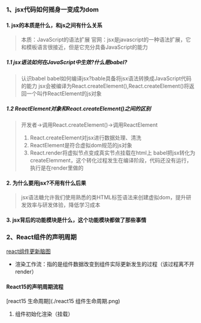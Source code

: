 ### 1、jsx代码如何摇身一变成为dom

#### 1. jsx的本质是什么，和js之间有什么关系
   
 > 本质：JavaScript的语法扩展
 > 官网：jsx是javascript的一种语法扩展，它和模板语言很接近，但是它充分具备JavaScript的能力

 ##### 1.1 jsx语法如何在JavaScript中生效?什么是babel?
    
 > 认识babel babel如何编译jsx?bable具备将jsx语法转换成JavaScript代码的能力
 > jsx会被编译为React.createElement(),React.createElement()将返回一个叫作ReactElement的js对象

 ##### 1.2 ReactElement对象和React.createElement()之间的区别

  > 开发者->调用React.createElement()->调用ReactElement
  > 1. React.createElement对jsx进行数据处理、清洗 
  > 2. ReactElement是符合虚拟dom规范的js对象
  > 3. React.render将虚拟节点变成真实节点挂载在html上
  > babel把jsx转化为createElemment，这个转化过程发生在编译阶段，代码还没有运行，执行是在render里做的

#### 2. 为什么要用jsx?不用有什么后果

 > jsx语法糖允许我们使用熟悉的类HTML标签语法来创建虚拟dom，提升研发效率与研发体验，降低学习成本

#### 3. jsx背后的功能模块是什么，这个功能模块都做了那些事情


### 2、React组件的声明周期

[react组件更新脑图](https://naotu.baidu.com/file/852133c6a8787c66b58809e4528f92eb)

- 渲染工作流：指的是组件数据改变到组件实际更新发生的过程（该过程离不开render）

#### React15的声明周期流程
[react15 生命周期](./react15 组件生命周期.png)


1. 组件初始化渲染（挂载）


